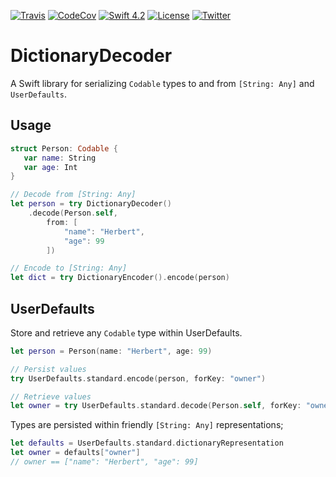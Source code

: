 [![Travis](https://img.shields.io/travis/swhitty/DictionaryDecoder.svg)](https://travis-ci.org/swhitty/DictionaryDecoder)
[![CodeCov](https://codecov.io/gh/swhitty/DictionaryDecoder/branch/master/graphs/badge.svg)](https://codecov.io/gh/swhitty/DictionaryDecoder/branch/master)
[![Swift 4.2](https://img.shields.io/badge/swift-4.2-red.svg?style=flat)](https://developer.apple.com/swift)
[![License](https://img.shields.io/badge/license-MIT-lightgrey.svg)](https://opensource.org/licenses/MIT)
[![Twitter](https://img.shields.io/badge/twitter-@simonwhitty-blue.svg)](http://twitter.com/simonwhitty)

# DictionaryDecoder
A Swift library for serializing `Codable` types to and from `[String: Any]` and `UserDefaults`.

## Usage
```swift
struct Person: Codable {
   var name: String
   var age: Int
}

// Decode from [String: Any]
let person = try DictionaryDecoder()
	.decode(Person.self,
		from: [
			"name": "Herbert",
   	 		"age": 99
		])

// Encode to [String: Any]
let dict = try DictionaryEncoder().encode(person)
```

## UserDefaults
Store and retrieve any `Codable` type within UserDefaults.
```swift
let person = Person(name: "Herbert", age: 99)

// Persist values
try UserDefaults.standard.encode(person, forKey: "owner")

// Retrieve values
let owner = try UserDefaults.standard.decode(Person.self, forKey: "owner")
```

Types are persisted within friendly `[String: Any]` representations;

```swift
let defaults = UserDefaults.standard.dictionaryRepresentation
let owner = defaults["owner"]
// owner == ["name": "Herbert", "age": 99]
```